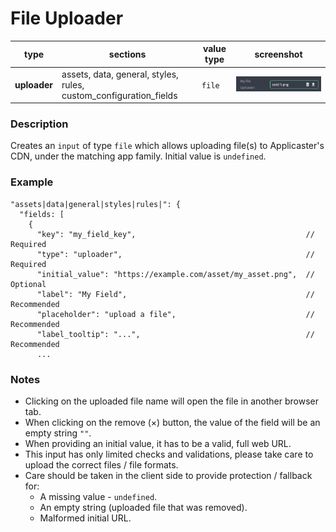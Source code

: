 # File Uploader

| type         | sections                                                          | value type | screenshot                     |
| ------------ | ----------------------------------------------------------------- | ---------- | ------------------------------ |
| **uploader** | assets, data, general, styles, rules, custom_configuration_fields | `file`     | ![img](../assets/uploader.png) |

### Description

Creates an `input` of type `file` which allows uploading file(s) to Applicaster's CDN, under the matching app family. Initial value is `undefined`.

### Example

```
"assets|data|general|styles|rules|": {
  "fields: [
    {
      "key": "my_field_key",                                      // Required
      "type": "uploader",                                         // Required
      "initial_value": "https://example.com/asset/my_asset.png",  // Optional
      "label": "My Field",                                        // Recommended
      "placeholder": "upload a file",                             // Recommended
      "label_tooltip": "...",                                     // Recommended
      ...

```

### Notes

- Clicking on the uploaded file name will open the file in another browser tab.
- When clicking on the remove (&times;) button, the value of the field will be an empty string `""`.
- When providing an initial value, it has to be a valid, full web URL.
- This input has only limited checks and validations, please take care to upload the correct files / file formats.
- Care should be taken in the client side to provide protection / fallback for:
  - A missing value - `undefined`.
  - An empty string (uploaded file that was removed).
  - Malformed initial URL.
